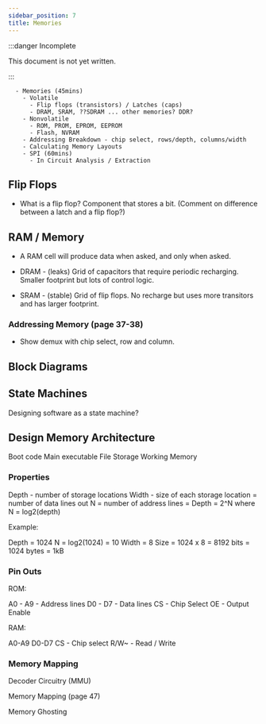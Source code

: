 ```yaml
---
sidebar_position: 7
title: Memories
---
```


:::danger Incomplete

This document is not yet written.

:::

```text
  - Memories (45mins)
    - Volatile
      - Flip flops (transistors) / Latches (caps)
      - DRAM, SRAM, ??SDRAM ... other memories? DDR?
    - Nonvolatile
      - ROM, PROM, EPROM, EEPROM
      - Flash, NVRAM
    - Addressing Breakdown - chip select, rows/depth, columns/width
    - Calculating Memory Layouts
    - SPI (60mins)
      - In Circuit Analysis / Extraction  
```

## Flip Flops

- What is a flip flop? Component that stores a bit. (Comment on difference between a latch and a flip flop?)

## RAM  / Memory

- A RAM cell will produce data when asked, and only when asked.

- DRAM - (leaks) Grid of capacitors that require periodic recharging. Smaller footprint but lots of control logic.
- SRAM - (stable) Grid of flip flops. No recharge but uses more transitors and has larger footprint.

### Addressing Memory (page 37-38)

- Show demux with chip select, row and column.

## Block Diagrams



## State Machines

<!-- TODO: Cover state machines with JTAG. -->

Designing software as a state machine?

## Design Memory Architecture

Boot code
Main executable
File Storage
Working Memory

### Properties
Depth - number of storage locations
Width - size of each storage location = number of data lines out
N = number of address lines = Depth = 2^N where N = log2(depth)

Example:

Depth = 1024
N = log2(1024) = 10
Width = 8
Size = 1024 x 8 = 8192 bits = 1024 bytes = 1kB

### Pin Outs

ROM:

A0 - A9 - Address lines
D0 - D7 - Data lines
CS - Chip Select
OE - Output Enable

RAM:

A0-A9
D0-D7
CS - Chip select
R/W~ - Read / Write

### Memory Mapping

Decoder Circuitry (MMU)

Memory Mapping (page 47)

Memory Ghosting